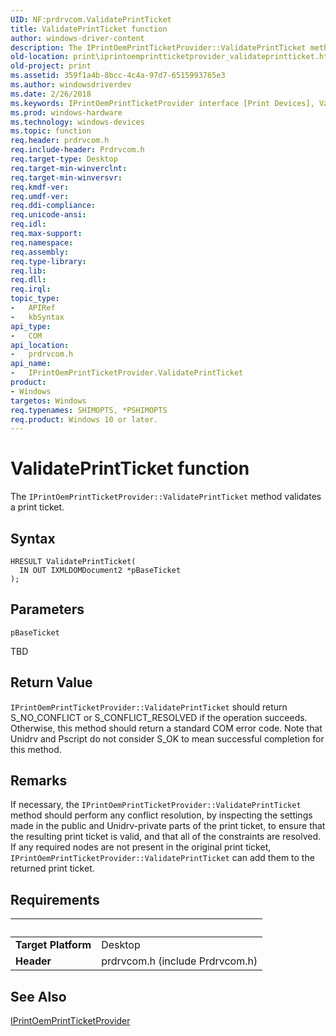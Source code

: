 ```yaml
---
UID: NF:prdrvcom.ValidatePrintTicket
title: ValidatePrintTicket function
author: windows-driver-content
description: The IPrintOemPrintTicketProvider::ValidatePrintTicket method validates a print ticket.
old-location: print\iprintoemprintticketprovider_validateprintticket.htm
old-project: print
ms.assetid: 359f1a4b-8bcc-4c4a-97d7-6515993765e3
ms.author: windowsdriverdev
ms.date: 2/26/2018
ms.keywords: IPrintOemPrintTicketProvider interface [Print Devices], ValidatePrintTicket method, IPrintOemPrintTicketProvider::ValidatePrintTicket, ValidatePrintTicket, ValidatePrintTicket method [Print Devices], ValidatePrintTicket method [Print Devices], IPrintOemPrintTicketProvider interface, prdrvcom/IPrintOemPrintTicketProvider::ValidatePrintTicket, print.iprintoemprintticketprovider_validateprintticket, print_ticket-package_e7baf633-847b-4e0d-bffb-c723a05b672f.xml
ms.prod: windows-hardware
ms.technology: windows-devices
ms.topic: function
req.header: prdrvcom.h
req.include-header: Prdrvcom.h
req.target-type: Desktop
req.target-min-winverclnt: 
req.target-min-winversvr: 
req.kmdf-ver: 
req.umdf-ver: 
req.ddi-compliance: 
req.unicode-ansi: 
req.idl: 
req.max-support: 
req.namespace: 
req.assembly: 
req.type-library: 
req.lib: 
req.dll: 
req.irql: 
topic_type:
-	APIRef
-	kbSyntax
api_type:
-	COM
api_location:
-	prdrvcom.h
api_name:
-	IPrintOemPrintTicketProvider.ValidatePrintTicket
product:
- Windows
targetos: Windows
req.typenames: SHIMOPTS, *PSHIMOPTS
req.product: Windows 10 or later.
---
```



# ValidatePrintTicket function
The <code>IPrintOemPrintTicketProvider::ValidatePrintTicket</code> method validates a print ticket.

## Syntax

```
HRESULT ValidatePrintTicket(
  IN OUT IXMLDOMDocument2 *pBaseTicket
);
```

## Parameters

`pBaseTicket`

TBD


## Return Value

<code>IPrintOemPrintTicketProvider::ValidatePrintTicket</code> should return S_NO_CONFLICT or S_CONFLICT_RESOLVED if the operation succeeds. Otherwise, this method should return a standard COM error code. Note that Unidrv and Pscript do not consider S_OK to mean successful completion for this method.

## Remarks

If necessary, the <code>IPrintOemPrintTicketProvider::ValidatePrintTicket</code>  method should perform any conflict resolution, by inspecting the settings made in the public and Unidrv-private parts of the print ticket, to ensure that the resulting print ticket is valid, and that all of the constraints are resolved. If any required nodes are not present in the original print ticket, <code>IPrintOemPrintTicketProvider::ValidatePrintTicket</code> can add them to the returned print ticket.

## Requirements
| &nbsp; | &nbsp; |
| ---- |:---- |
| **Target Platform** | Desktop |
| **Header** | prdrvcom.h (include Prdrvcom.h) |

## See Also

<a href="https://msdn.microsoft.com/a32b5ec9-b4f2-4f33-879d-252806bd34ed">IPrintOemPrintTicketProvider</a>